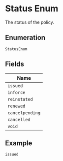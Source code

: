 
# Status Enum

The status of the policy.

## Enumeration

`StatusEnum`

## Fields

| Name |
|  --- |
| `issued` |
| `inforce` |
| `reinstated` |
| `renewed` |
| `cancelpending` |
| `cancelled` |
| `void` |

## Example

```
issued
```

